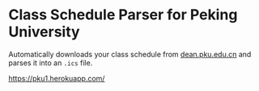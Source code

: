 # Class Schedule Parser for Peking University

Automatically downloads your class schedule from [dean.pku.edu.cn](http://dean.pku.edu.cn) and parses it into an `.ics` file.

https://pku1.herokuapp.com/
